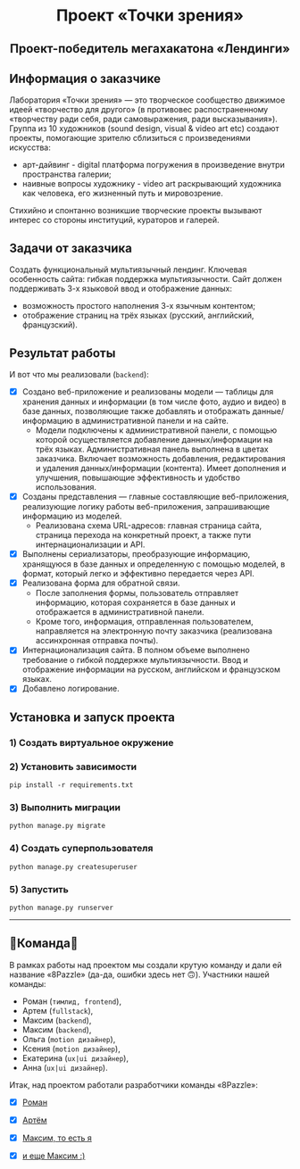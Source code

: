 <h1 align="center">Проект «Точки зрения»</h1>

<h2 align="center">Проект-победитель мегахакатона «Лендинги»</h2>

## <a id="title1">Информация о заказчике</a>

Лаборатория «Точки зрения» — это творческое сообщество движимое идеей «творчество для другого» (в противовес распостраненному «творчеству ради себя, ради самовыражения, ради высказывания»).  
Группа из 10 художников (sound design, visual & video art etc) создают проекты, помогающие зрителю сблизиться с произведениями искусства: 
- арт-дайвинг - digital платформа погружения в произведение внутри пространства галерии;
- наивные вопросы художнику - video art раскрывающий художника как человека, его жизненный путь и мировозрение.

Стихийно и спонтанно возникшие творческие проекты вызывают интерес со стороны институций, кураторов и галерей.

## <a id="title1">Задачи от заказчика</a>

Создать функциональный мультиязычный лендинг. Ключевая особенность сайта: гибкая поддержка мультиязычности. 
Сайт должен поддерживать 3-х языковой ввод и отображение данных: 
 - возможность простого наполнения 3-х язычным контентом;
 - отображение страниц на трёх языках (русский, английский, французский).


## <a id="title2">Результат работы</a>

И вот что мы реализовали (`backend`):

- [x] Создано веб-приложение и реализованы модели — таблицы для хранения данных и информации (в том числе фото, аудио и видео) в базе данных, позволяющие также добавлять и отображать данные/информацию в административной панели и на сайте. 
  - Модели подключены к административной панели, с помощью которой осуществляется добавление данных/информации на трёх языках. Административная панель выполнена в цветах заказчика. Включает возможность добавления, редактирования и удаления данных/информации (контента). Имеет дополнения и улучшения, повышающие эффективность и удобство использования.
- [x] Созданы представления — главные составляющие веб-приложения, реализующие логику работы веб-приложения, запрашивающие информацию из моделей. 
  - Реализована схема URL-адресов: главная страница сайта, страница перехода на конкретный проект, а также пути интернационализации и API.
- [x] Выполнены сериализаторы, преобразующие информацию, хранящуюся в базе данных и определенную с помощью моделей, в формат, который легко и эффективно передается через API.
- [x] Реализована форма для обратной связи. 
  - После заполнения формы, пользователь отправляет информацию, которая сохраняется в базе данных и отображается в административной панели. 
  - Кроме того, информация, отправленная пользователем, направляется на электронную почту заказчика (реализована ассинхронная отправка почты).
- [x] Интернационализация сайта. В полном объеме выполнено требование о гибкой поддержке мультиязычности. Ввод и отображение информации на русском, английском и французском языках. 
- [x] Добавлено логирование.

## <a id="title2">Установка и запуск проекта</a>

### 1) Создать виртуальное окружение

### 2) Установить зависимости

    pip install -r requirements.txt

### 3) Выполнить миграции

    python manage.py migrate    

### 4) Создать суперпользователя

    python manage.py createsuperuser

### 5) Запустить

    python manage.py runserver

---

## <a id="title3">🧩Команда🧩</a>

В рамках работы над проектом мы создали крутую команду и дали ей название «8Pazzle» (да-да, ошибки здесь нет 🙃). 
Участники нашей команды: 
- Роман (`тимлид, frontend`),
- Артем (`fullstack`), 
- Максим (`backend`), 
- Максим (`backend`), 
- Ольга (`motion дизайнер`), 
- Ксения (`motion дизайнер`),
- Екатерина (`ux|ui дизайнер`),
- Анна (`ux|ui дизайнер`).

Итак, над проектом работали разработчики команды «8Pazzle»:

- [x] [Роман](https://github.com/RomanMaksudov)
- [x] [Артём](https://github.com/I-am-told)
- [x] [Максим, то есть я](https://github.com/Odiosus)
- [x] [и еще Максим :)](https://github.com/Romzbe)

